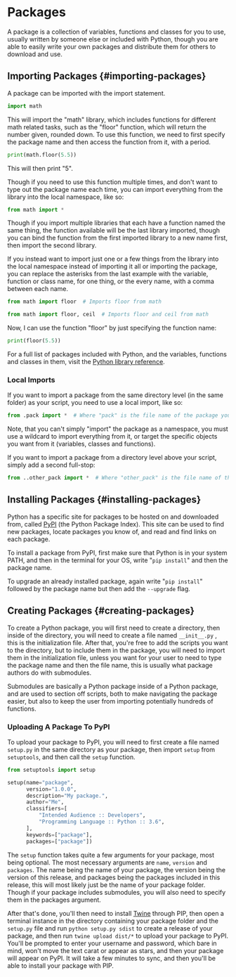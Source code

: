 # Packages

A package is a collection of variables, functions and classes for you to use, usually written by someone else or included with Python, though you are able to easily write your own packages and distribute them for others to download and use.

## Importing Packages {#importing-packages}

A package can be imported with the import statement.

```python
import math
```

This will import the "math" library, which includes functions for different math related tasks, such as the "floor" function, which will return the number given, rounded down. To use this function, we need to first specify the package name and then access the function from it, with a period.

```python
print(math.floor(5.5))
```

This will then print "5".

Though if you need to use this function multiple times, and don't want to type out the package name each time, you can import everything from the library into the local namespace, like so:

```python
from math import *
```

Though if you import multiple libraries that each have a function named the same thing, the function available will be the last library imported, though you can bind the function from the first imported library to a new name first, then import the second library.

If you instead want to import just one or a few things from the library into the local namespace instead of importing it all or importing the package, you can replace the asterisks from the last example with the variable, function or class name, for one thing, or the every name, with a comma between each name.

```python
from math import floor  # Imports floor from math

from math import floor, ceil  # Imports floor and ceil from math
```

Now, I can use the function "floor" by just specifying the function name:

```python
print(floor(5.5))
```

For a full list of packages included with Python, and the variables, functions and classes in them, visit the [Python library reference](https://docs.python.org/3/library/).

### Local Imports

If you want to import a package from the same directory level \(in the same folder\) as your script, you need to use a local import, like so:

```python
from .pack import *  # Where "pack" is the file name of the package you want to import
```

Note, that you can't simply "import" the package as a namespace, you must use a wildcard to import everything from it, or target the specific objects you want from it \(variables, classes and functions\).

If you want to import a package from a directory level above your script, simply add a second full-stop:

```python
from ..other_pack import *  # Where "other_pack" is the file name of the package you want to import
```

## Installing Packages {#installing-packages}

Python has a specific site for packages to be hosted on and downloaded from, called [PyPI](https://pypi.org/) \(the Python Package Index\). This site can be used to find new packages, locate packages you know of, and read and find links on each package.

To install a package from PyPI, first make sure that Python is in your system PATH, and then in the terminal for your OS, write "`pip install`" and then the package name. 

To upgrade an already installed package, again write "`pip install`" followed by the package name but then add the `--upgrade` flag.

## Creating Packages {#creating-packages}

To create a Python package, you will first need to create a directory, then inside of the directory, you will need to create a file named `__init__.py` , this is the initialization file. After that, you're free to add the scripts you want to the directory, but to include them in the package, you will need to import them in the initialization file, unless you want for your user to need to type the package name and then the file name, this is usually what package authors do with submodules.

Submodules are basically a Python package inside of a Python package, and are used to section off scripts, both to make navigating the package easier, but also to keep the user from importing potentially hundreds of functions.

### Uploading A Package To PyPI

To upload your package to PyPI, you will need to first create a file named `setup.py` in the same directory as your package, then import `setup` from `setuptools`, and then call the `setup` function.

```python
from setuptools import setup

setup(name="package",
      version="1.0.0",
      description="My package.",
      author="Me",
      classifiers=[
          "Intended Audience :: Developers",
          "Programming Language :: Python :: 3.6",
      ],
      keywords=["package"],
      packages=["package"])
```

The `setup` function takes quite a few arguments for your package, most being optional. The most necessary arguments are `name`, `version` and `packages`. The name being the name of your package, the version being the version of this release, and packages being the packages included in this release, this will most likely just be the name of your package folder. Though if your package includes submodules, you will also need to specify them in the packages argument.

After that's done, you'll then need to install [Twine](https://github.com/pypa/twine) through PIP, then open a terminal instance in the directory containing your package folder and the `setup.py` file and run `python setup.py sdist` to create a release of your package, and then run  `twine upload dist/*` to upload your package to PyPI. You'll be prompted to enter your username and password, which bare in mind, won't move the text carat or appear as stars, and then your package will appear on PyPI. It will take a few minutes to sync, and then you'll be able to install your package with PIP.

